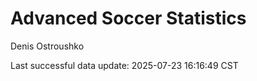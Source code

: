 # Advanced Soccer Statistics
Denis Ostroushko

<!-- gfm -->

Last successful data update: 2025-07-23 16:16:49 CST
